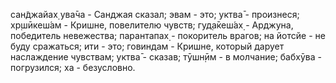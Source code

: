 сан̃джайах̣ ува̄ча - Санджая сказал; эвам - это; уктва̄ - произнеся; хр̣шӣкеш́ам - Кришне, повелителю чувств; гуд̣а̄кеш́ах̣ - Арджуна, победитель невежества; парантапах̣ - покоритель врагов; на йотсйе - не буду сражаться; ити - это; говиндам - Кришне, который дарует наслаждение чувствам; уктва̄ - сказав; тӯшн̣ӣм - в молчание; бабхӯва - погрузился; ха - безусловно.